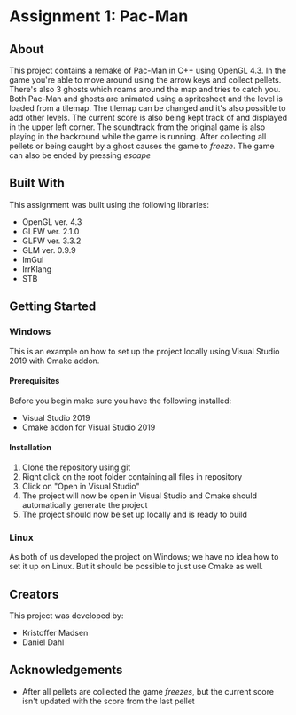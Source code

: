 # Assignment 1: Pac-Man

## About

This project contains a remake of Pac-Man in C++ using OpenGL 4.3. In the game you're able to move around using the arrow keys and collect pellets.
There's also 3 ghosts which roams around the map and tries to catch you. Both Pac-Man and ghosts are animated using a spritesheet and the level is
loaded from a tilemap. The tilemap can be changed and it's also possible to add other levels. The current score is also being kept track of and
displayed in the upper left corner. The soundtrack from the original game is also playing in the backround while the game is running. After collecting
all pellets or being caught by a ghost causes the game to *freeze*. The game can also be ended by pressing *escape*

## Built With

This assignment was built using the following libraries:

* OpenGL ver. 4.3
* GLEW ver. 2.1.0
* GLFW ver. 3.3.2
* GLM ver. 0.9.9
* ImGui
* IrrKlang
* STB

## Getting Started

### Windows

This is an example on how to set up the project locally using Visual Studio 2019 with Cmake addon.

#### Prerequisites

Before you begin make sure you have the following installed:

* Visual Studio 2019
* Cmake addon for Visual Studio 2019

#### Installation

1. Clone the repository using git
2. Right click on the root folder containing all files in repository
3. Click on "Open in Visual Studio"
4. The project will now be open in Visual Studio and Cmake should automatically generate the project
5. The project should now be set up locally and is ready to build

### Linux

As both of us developed the project on Windows; we have no idea how to set it up on Linux. But it should be possible to just use Cmake as well.

## Creators

This project was developed by:

* Kristoffer Madsen
* Daniel Dahl

## Acknowledgements

* After all pellets are collected the game *freezes*, but the current score isn't updated with the score from the last pellet
